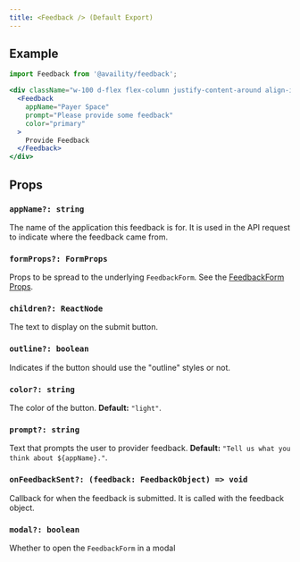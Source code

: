 ```yaml
---
title: <Feedback /> (Default Export)
---
```


## Example

```jsx live=true viewCode=true
import Feedback from '@availity/feedback';

<div className="w-100 d-flex flex-column justify-content-around align-items-start">
  <Feedback
    appName="Payer Space"
    prompt="Please provide some feedback"
    color="primary"
  >
    Provide Feedback
  </Feedback>
</div>
```

## Props

### `appName?: string`

The name of the application this feedback is for. It is used in the API request to indicate where the feedback came from.

### `formProps?: FormProps`

Props to be spread to the underlying `FeedbackForm`. See the [FeedbackForm Props](/components/feedback/form/#props).

### `children?: ReactNode`

The text to display on the submit button.

### `outline?: boolean`

Indicates if the button should use the "outline" styles or not.

### `color?: string`

The color of the button. **Default:** `"light"`.

### `prompt?: string`

Text that prompts the user to provider feedback. **Default:** `"Tell us what you think about ${appName}."`.

### `onFeedbackSent?: (feedback: FeedbackObject) => void`

Callback for when the feedback is submitted. It is called with the feedback object.

### `modal?: boolean`

Whether to open the `FeedbackForm` in a modal
